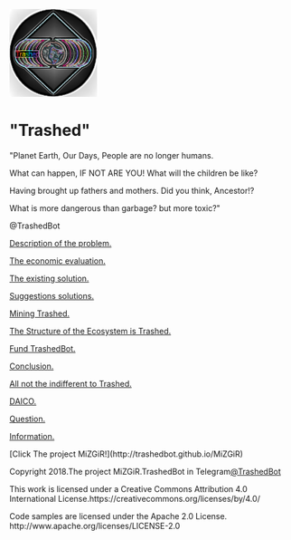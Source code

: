 <html>
 <head>
  <meta charset="utf-8">
   </head>
 <body>
  <p><img src="images/1.png" alt="LOGO"
          width="155" height="155"></p>
 </body>
</html>
<html>
<body>
<h1>"Trashed"</h1>
<p>"Planet Earth, Our Days, People are no longer humans.</p>
<p>What can happen, IF NOT ARE YOU! What will the children be like?</p>
<p>Having brought up fathers and mothers. Did you think, Ancestor!?</p>
<p>What is more dangerous than garbage? but more toxic?"</p>
<p>@TrashedBot</p>
</body>
</html>
<html>
<body>
<p><a href="my-project/1.Description of the problem/Description of the problem.html">Description of the problem.</a></p>
<p><a href="my-project/2.The economic evaluation/The economic evaluation.html">The economic evaluation.</a></p>
<p><a href="my-project/3.The existing solution/The existing solution.html">The existing solution.</a></p>
<p><a href="my-project/4.Suggestions solutions/Suggestions solutions.html">Suggestions solutions.</a></p>
<p><a href="my-project/5.Mining Trashed/Mining Trashed.html">Mining Trashed.</a></p>
<p><a href="my-project/6.The Structure of the Ecosystem is Trashed/The Structure of the Ecosystem is Trashed.html">The Structure of the Ecosystem is Trashed.</a></p>
<p><a href="my-project/7.Fund TrashedBot/Fund TrashedBot.html">Fund TrashedBot.</a></p>
<p><a href="my-project/8.Conclusion/Conclusion.html">Conclusion.</a></p>
<p><a href="my-project/9.All not the indifferent to Trashed/All not the indifferent to Trashed.html">All not the indifferent to Trashed.</a></p>
<p><a href="my-project/10.DAICO/DAICO.html">DAICO.</a></p>
<p><a href="my-project/11.Question/Question.html">Question.</a></p>
<p><a href="my-project/12.Information/Information.html">Information.</a></p>
</body>
</html>
[Click The project MiZGiR!](http://trashedbot.github.io/MiZGiR) 

<p>Copyright 2018.The project MiZGiR.TrashedBot in Telegram<a href="https://t.me/TrashedBot">@TrashedBot</a></p>
<p>This work is licensed under a Creative Commons Attribution 4.0 International License.https://creativecommons.org/licenses/by/4.0/</p>
<p>Code samples are licensed under the Apache 2.0 License.  http://www.apache.org/licenses/LICENSE-2.0</p>
